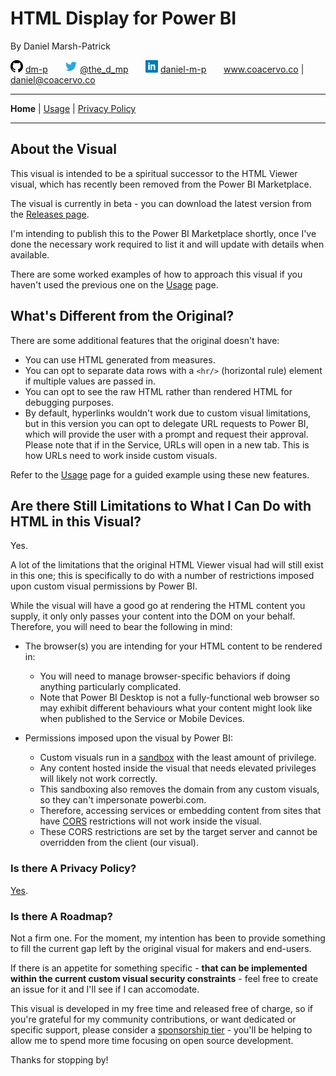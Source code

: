 # HTML Display for Power BI

By Daniel Marsh-Patrick

![github.png](./doc/assets/png/github.png "GitHub: dm-p") [dm-p](https://github.com/dm-p) &nbsp;&nbsp;&nbsp;&nbsp;&nbsp; ![twitter.png](./doc/assets/png/twitter.png "Twitter: @the_d_mp") [@the_d_mp](https://twitter.com/the_d_mp) &nbsp;&nbsp;&nbsp;&nbsp;&nbsp;  ![linkedin.png](./doc/assets/png/linkedin.png "in/daniel-m-p") [daniel-m-p](https://www.linkedin.com/in/daniel-m-p)  &nbsp;&nbsp;&nbsp;&nbsp;&nbsp; www.coacervo.co  |  [daniel@coacervo.co](mailto:daniel@coacervo.co) 

----
**Home** | [Usage](./doc/usage.md) | [Privacy Policy](./doc/privacy_policy.md)

----
## About the Visual

This visual is intended to be a spiritual successor to the HTML Viewer visual, which has recently been removed from the Power BI Marketplace.

The visual is currently in beta - you can download the latest version from the [Releases page](https://github.com/dm-p/powerbi-visuals-html-display/releases).

I'm intending to publish this to the Power BI Marketplace shortly, once I've done the necessary work required to list it and will update with details when available.

There are some worked examples of how to approach this visual if you haven't used the previous one on the [Usage](./doc/usage.md) page.

## What's Different from the Original?

There are some additional features that the original doesn't have:

* You can use HTML generated from measures.
* You can opt to separate data rows with a `<hr/>` (horizontal rule) element if multiple values are passed in.
* You can opt to see the raw HTML rather than rendered HTML for debugging purposes.
* By default, hyperlinks wouldn't work due to custom visual limitations, but in this version you can opt to delegate URL requests to Power BI, which will provide the user with a prompt and request their approval. Please note that if in the Service, URLs will open in a new tab. This is how URLs need to work inside custom visuals.

Refer to the [Usage](./doc/usage.md) page for a guided example using these new features.

## Are there Still Limitations to What I Can Do with HTML in this Visual?

Yes.

A lot of the limitations that the original HTML Viewer visual had will still exist in this one; this is specifically to do with a number of restrictions imposed upon custom visual permissions by Power BI. 

While the visual will have a good go at rendering the HTML content you supply, it only only passes your content into the DOM on your behalf. Therefore, you will need to bear the following in mind:

* The browser(s) you are intending for your HTML content to be rendered in:
    * You will need to manage browser-specific behaviors if doing anything particularly complicated.
    * Note that Power BI Desktop is not a fully-functional web browser so may exhibit different behaviours what your content might look like when published to the Service or Mobile Devices.

* Permissions imposed upon the visual by Power BI:
    * Custom visuals run in a [sandbox](https://www.w3schools.com/tags/att_iframe_sandbox.asp) with the least amount of privilege.
    * Any content hosted inside the visual that needs elevated privileges will likely not work correctly.
    * This sandboxing also removes the domain from any custom visuals, so they can't impersonate powerbi.com.
    * Therefore, accessing services or embedding content from sites that have <a href ="https://en.wikipedia.org/wiki/Cross-origin_resource_sharing" target="_blank">CORS</a> restrictions will not work inside the visual. 
    * These CORS restrictions are set by the target server and cannot be overridden from the client (our visual).

### Is there A Privacy Policy?

[Yes](./doc/privacy_policy.md).

### Is there A Roadmap?

Not a firm one. For the moment, my intention has been to provide something to fill the current gap left by the original visual for makers and end-users.

If there is an appetite for something specific - **that can be implemented within the current custom visual security constraints**  - feel free to create an issue for it and I'll see if I can accomodate.

This visual is developed in my free time and released free of charge, so if you're grateful for my community contributions, or want dedicated or specific support, please consider a [sponsorship tier](https://github.com/sponsors/dm-p) - you'll be helping to allow me to spend more time focusing on open source development. 

Thanks for stopping by!